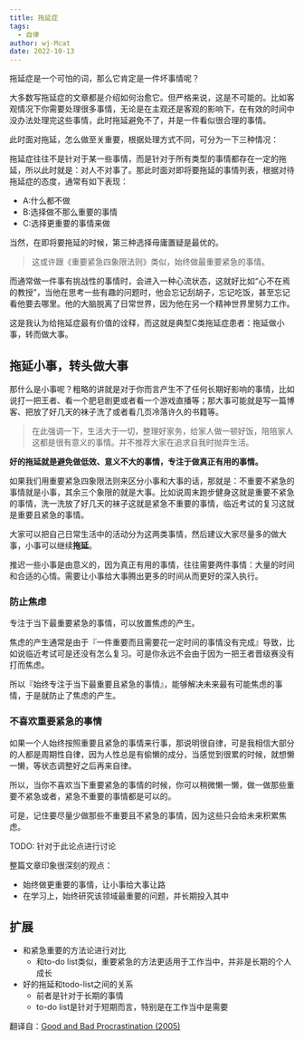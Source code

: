 ```yaml
---
title: 拖延症
tags:
  - 自律
author: wj-Mcat
date: 2022-10-13 
---
```


拖延症是一个可怕的词，那么它肯定是一件坏事情呢？

大多数写拖延症的文章都是介绍如何治愈它。但严格来说，这是不可能的。比如客观情况下你需要处理很多事情，无论是在主观还是客观的影响下，在有效的时间中没办法处理完这些事情，此时拖延避免不了，并是一件看似很合理的事情。

<!--more-->

此时面对拖延，怎么做至关重要，根据处理方式不同，可分为一下三种情况：

拖延症往往不是针对于某一些事情，而是针对于所有类型的事情都存在一定的拖延，所以此时就是：对人不对事了。那此时面对即将要拖延的事情列表，根据对待拖延症的态度，通常有如下表现：

* A:什么都不做
* B:选择做不那么重要的事情
* C:选择更重要的事情来做

当然，在即将要拖延的时候，第三种选择毋庸置疑是最优的。

> 这或许跟《重要紧急四象限法则》类似，始终做最重要紧急的事情。

而通常做一件事有挑战性的事情时，会进入一种心流状态，这就好比如“心不在焉的教授”，当他在思考一些有趣的问题时，他会忘记刮胡子，忘记吃饭，甚至忘记看他要去哪里。他的大脑脱离了日常世界，因为他在另一个精神世界里努力工作。

这是我认为给拖延症最有价值的诠释，而这就是典型C类拖延症患者：拖延做小事，转而做大事。

## 拖延小事，转头做大事

那什么是小事呢？粗略的讲就是对于你而言产生不了任何长期好影响的事情，比如说打一把王者、看一个肥皂剧更或者看一个游戏直播等；那大事可能就是写一篇博客、把放了好几天的袜子洗了或者看几页冷落许久的书籍等。

> 在此强调一下，生活大于一切，整理好家务，给家人做一顿好饭，陪陪家人这都是很有意义的事情。并不推荐大家在追求自我时抛弃生活。

**好的拖延就是避免做低效、意义不大的事情，专注于做真正有用的事情。**

如果我们用重要紧急四象限法则来区分小事和大事的话，那就是：不重要不紧急的事情就是小事，其余三个象限的就是大事。比如说周末跑步健身这就是重要不紧急的事情，洗一洗放了好几天的袜子这就是紧急不重要的事情，临近考试的复习这就是重要且紧急的事情。

大家可以把自己日常生活中的活动分为这两类事情，然后建议大家尽量多的做大事，小事可以继续**拖延**。

推迟一些小事是由意义的，因为真正有用的事情，往往需要两件事情：大量的时间和合适的心情。需要让小事给大事腾出更多的时间从而更好的深入执行。

### 防止焦虑

专注于当下最重要紧急的事情，可以放置焦虑的产生。

焦虑的产生通常是由于『一件重要而且需要花一定时间的事情没有完成』导致，比如说临近考试可是还没有怎么复习。可是你永远不会由于因为一把王者晋级赛没有打而焦虑。

所以『始终专注于当下最重要且紧急的事情』，能够解决未来最有可能焦虑的事情，于是就防止了焦虑的产生。

### 不喜欢重要紧急的事情

如果一个人始终按照重要且紧急的事情来行事，那说明很自律，可是我相信大部分的人都是周期性自律，因为人性总是有偷懒的成分，当感觉到很累的时候，就想懒一懒，等状态调整好之后再来自律。

所以，当你不喜欢当下重要紧急的事情的时候，你可以稍微懒一懒，做一做那些重要不紧急或者，紧急不重要的事情都是可以的。

可是，记住要尽量少做那些不重要且不紧急的事情，因为这些只会给未来积累焦虑。

TODO: 针对于此论点进行讨论


整篇文章印象很深刻的观点：
* 始终做更重要的事情，让小事给大事让路
* 在学习上，始终研究该领域最重要的问题，并长期投入其中


## 扩展

* 和紧急重要的方法论进行对比
    * 和to-do list类似，重要紧急的方法更适用于工作当中，并非是长期的个人成长
* 好的拖延和todo-list之间的关系
    * 前者是针对于长期的事情
    * to-do list是针对于短期而言，特别是在工作当中是需要

翻译自：[Good and Bad Procrastination (2005)](http://www.paulgraham.com/procrastination.html)